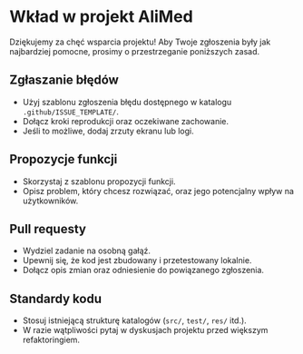 # Wkład w projekt AliMed

Dziękujemy za chęć wsparcia projektu! Aby Twoje zgłoszenia były jak najbardziej pomocne, prosimy o przestrzeganie poniższych zasad.

## Zgłaszanie błędów
- Użyj szablonu zgłoszenia błędu dostępnego w katalogu `.github/ISSUE_TEMPLATE/`.
- Dołącz kroki reprodukcji oraz oczekiwane zachowanie.
- Jeśli to możliwe, dodaj zrzuty ekranu lub logi.

## Propozycje funkcji
- Skorzystaj z szablonu propozycji funkcji.
- Opisz problem, który chcesz rozwiązać, oraz jego potencjalny wpływ na użytkowników.

## Pull requesty
- Wydziel zadanie na osobną gałąź.
- Upewnij się, że kod jest zbudowany i przetestowany lokalnie.
- Dołącz opis zmian oraz odniesienie do powiązanego zgłoszenia.

## Standardy kodu
- Stosuj istniejącą strukturę katalogów (`src/`, `test/`, `res/` itd.).
- W razie wątpliwości pytaj w dyskusjach projektu przed większym refaktoringiem.

